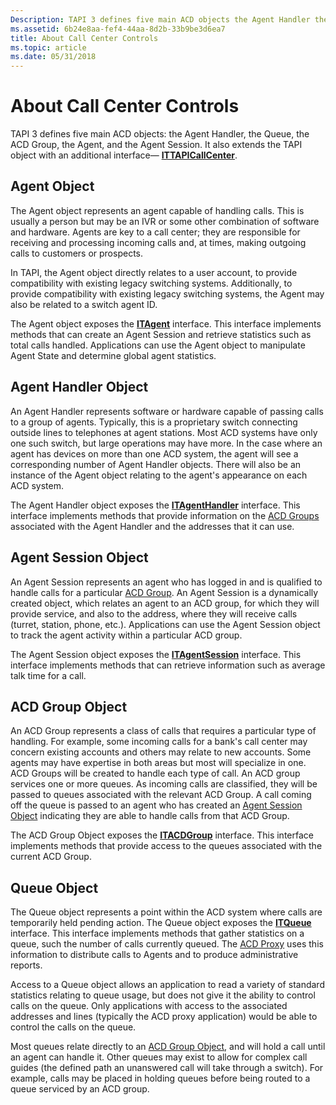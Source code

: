 ```yaml
---
Description: TAPI 3 defines five main ACD objects the Agent Handler the Queue the ACD Group the Agent and the Agent Session. It also extends the TAPI object with an additional interface ITTAPICallCenter.
ms.assetid: 6b24e8aa-fef4-44aa-8d2b-33b9be3d6ea7
title: About Call Center Controls
ms.topic: article
ms.date: 05/31/2018
---
```


# About Call Center Controls

TAPI 3 defines five main ACD objects: the Agent Handler, the Queue, the ACD Group, the Agent, and the Agent Session. It also extends the TAPI object with an additional interface— [**ITTAPICallCenter**](https://msdn.microsoft.com/en-us/library/ms732497(v=VS.85).aspx).

## Agent Object

The Agent object represents an agent capable of handling calls. This is usually a person but may be an IVR or some other combination of software and hardware. Agents are key to a call center; they are responsible for receiving and processing incoming calls and, at times, making outgoing calls to customers or prospects.

In TAPI, the Agent object directly relates to a user account, to provide compatibility with existing legacy switching systems. Additionally, to provide compatibility with existing legacy switching systems, the Agent may also be related to a switch agent ID.

The Agent object exposes the [**ITAgent**](https://msdn.microsoft.com/en-us/library/Aa379958(v=VS.85).aspx) interface. This interface implements methods that can create an Agent Session and retrieve statistics such as total calls handled. Applications can use the Agent object to manipulate Agent State and determine global agent statistics.

## Agent Handler Object

An Agent Handler represents software or hardware capable of passing calls to a group of agents. Typically, this is a proprietary switch connecting outside lines to telephones at agent stations. Most ACD systems have only one such switch, but large operations may have more. In the case where an agent has devices on more than one ACD system, the agent will see a corresponding number of Agent Handler objects. There will also be an instance of the Agent object relating to the agent's appearance on each ACD system.

The Agent Handler object exposes the [**ITAgentHandler**](https://msdn.microsoft.com/en-us/library/Aa380394(v=VS.85).aspx) interface. This interface implements methods that provide information on the [ACD Groups](#acd-group-object) associated with the Agent Handler and the addresses that it can use.

## Agent Session Object

An Agent Session represents an agent who has logged in and is qualified to handle calls for a particular [ACD Group](#acd-group-object). An Agent Session is a dynamically created object, which relates an agent to an ACD group, for which they will provide service, and also to the address, where they will receive calls (turret, station, phone, etc.). Applications can use the Agent Session object to track the agent activity within a particular ACD group.

The Agent Session object exposes the [**ITAgentSession**](https://msdn.microsoft.com/en-us/library/Aa381285(v=VS.85).aspx) interface. This interface implements methods that can retrieve information such as average talk time for a call.

## ACD Group Object

An ACD Group represents a class of calls that requires a particular type of handling. For example, some incoming calls for a bank's call center may concern existing accounts and others may relate to new accounts. Some agents may have expertise in both areas but most will specialize in one. ACD Groups will be created to handle each type of call. An ACD group services one or more queues. As incoming calls are classified, they will be passed to queues associated with the relevant ACD Group. A call coming off the queue is passed to an agent who has created an [Agent Session Object](#agent-session-object) indicating they are able to handle calls from that ACD Group.

The ACD Group Object exposes the [**ITACDGroup**](https://msdn.microsoft.com/en-us/library/ms728176(v=VS.85).aspx) interface. This interface implements methods that provide access to the queues associated with the current ACD Group.

## Queue Object

The Queue object represents a point within the ACD system where calls are temporarily held pending action. The Queue object exposes the [**ITQueue**](https://msdn.microsoft.com/en-us/library/ms731449(v=VS.85).aspx) interface. This interface implements methods that gather statistics on a queue, such the number of calls currently queued. The [ACD Proxy](acd-proxy.md) uses this information to distribute calls to Agents and to produce administrative reports.

Access to a Queue object allows an application to read a variety of standard statistics relating to queue usage, but does not give it the ability to control calls on the queue. Only applications with access to the associated addresses and lines (typically the ACD proxy application) would be able to control the calls on the queue.

Most queues relate directly to an [ACD Group Object](#acd-group-object), and will hold a call until an agent can handle it. Other queues may exist to allow for complex call guides (the defined path an unanswered call will take through a switch). For example, calls may be placed in holding queues before being routed to a queue serviced by an ACD group.

 

 



